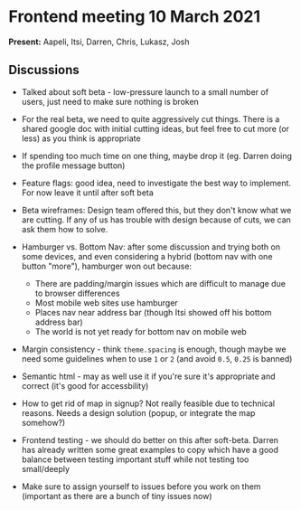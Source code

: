 # Frontend meeting 10 March 2021

**Present:** Aapeli, Itsi, Darren, Chris, Lukasz, Josh

## Discussions

- Talked about soft beta - low-pressure launch to a small number of users, just need to make sure nothing is broken

- For the real beta, we need to quite aggressively cut things. There is a shared google doc with initial cutting ideas, but feel free to cut more (or less) as you think is appropriate

- If spending too much time on one thing, maybe drop it (eg. Darren doing the profile message button)

- Feature flags: good idea, need to investigate the best way to implement. For now leave it until after soft beta

- Beta wireframes: Design team offered this, but they don't know what we are cutting. If any of us has trouble with design because of cuts, we can ask them how to solve.

- Hamburger vs. Bottom Nav: after some discussion and trying both on some devices, and even considering a hybrid (bottom nav with one button "more"), hamburger won out because:
  - There are padding/margin issues which are difficult to manage due to browser differences
  - Most mobile web sites use hamburger
  - Places nav near address bar (though Itsi showed off his bottom address bar)
  - The world is not yet ready for bottom nav on mobile web

- Margin consistency - think `theme.spacing` is enough, though maybe we need some guidelines when to use `1` or `2` (and avoid `0.5`, `0.25` is banned)

- Semantic html - may as well use it if you're sure it's appropriate and correct (it's good for accessbility)

- How to get rid of map in signup? Not really feasible due to technical reasons. Needs a design solution (popup, or integrate the map somehow?)

- Frontend testing - we should do better on this after soft-beta. Darren has already written some great examples to copy which have a good balance between testing important stuff while not testing too small/deeply

- Make sure to assign yourself to issues before you work on them (important as there are a bunch of tiny issues now)
